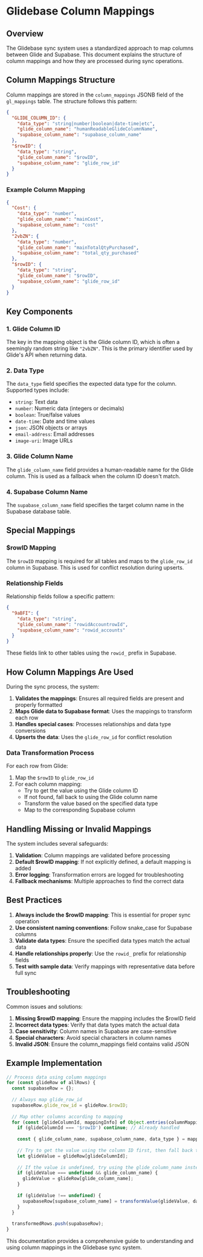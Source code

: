 # Glidebase Column Mappings

## Overview

The Glidebase sync system uses a standardized approach to map columns between Glide and Supabase. This document explains the structure of column mappings and how they are processed during sync operations.

## Column Mappings Structure

Column mappings are stored in the `column_mappings` JSONB field of the `gl_mappings` table. The structure follows this pattern:

```json
{
  "GLIDE_COLUMN_ID": {
    "data_type": "string|number|boolean|date-time|etc",
    "glide_column_name": "humanReadableGlideColumnName",
    "supabase_column_name": "supabase_column_name"
  },
  "$rowID": {
    "data_type": "string",
    "glide_column_name": "$rowID",
    "supabase_column_name": "glide_row_id"
  }
}
```

### Example Column Mapping

```json
{
  "Cost": {
    "data_type": "number", 
    "glide_column_name": "mainCost", 
    "supabase_column_name": "cost"
  },
  "2vbZN": {
    "data_type": "number", 
    "glide_column_name": "mainTotalQtyPurchased", 
    "supabase_column_name": "total_qty_purchased"
  },
  "$rowID": {
    "data_type": "string", 
    "glide_column_name": "$rowID", 
    "supabase_column_name": "glide_row_id"
  }
}
```

## Key Components

### 1. Glide Column ID

The key in the mapping object is the Glide column ID, which is often a seemingly random string like `"2vbZN"`. This is the primary identifier used by Glide's API when returning data.

### 2. Data Type

The `data_type` field specifies the expected data type for the column. Supported types include:

- `string`: Text data
- `number`: Numeric data (integers or decimals)
- `boolean`: True/false values
- `date-time`: Date and time values
- `json`: JSON objects or arrays
- `email-address`: Email addresses
- `image-uri`: Image URLs

### 3. Glide Column Name

The `glide_column_name` field provides a human-readable name for the Glide column. This is used as a fallback when the column ID doesn't match.

### 4. Supabase Column Name

The `supabase_column_name` field specifies the target column name in the Supabase database table.

## Special Mappings

### $rowID Mapping

The `$rowID` mapping is required for all tables and maps to the `glide_row_id` column in Supabase. This is used for conflict resolution during upserts.

### Relationship Fields

Relationship fields follow a specific pattern:

```json
{
  "9aBFI": {
    "data_type": "string",
    "glide_column_name": "rowidAccountrowId",
    "supabase_column_name": "rowid_accounts"
  }
}
```

These fields link to other tables using the `rowid_` prefix in Supabase.

## How Column Mappings Are Used

During the sync process, the system:

1. **Validates the mappings**: Ensures all required fields are present and properly formatted
2. **Maps Glide data to Supabase format**: Uses the mappings to transform each row
3. **Handles special cases**: Processes relationships and data type conversions
4. **Upserts the data**: Uses the `glide_row_id` for conflict resolution

### Data Transformation Process

For each row from Glide:

1. Map the `$rowID` to `glide_row_id`
2. For each column mapping:
   - Try to get the value using the Glide column ID
   - If not found, fall back to using the Glide column name
   - Transform the value based on the specified data type
   - Map to the corresponding Supabase column

## Handling Missing or Invalid Mappings

The system includes several safeguards:

1. **Validation**: Column mappings are validated before processing
2. **Default $rowID mapping**: If not explicitly defined, a default mapping is added
3. **Error logging**: Transformation errors are logged for troubleshooting
4. **Fallback mechanisms**: Multiple approaches to find the correct data

## Best Practices

1. **Always include the $rowID mapping**: This is essential for proper sync operation
2. **Use consistent naming conventions**: Follow snake_case for Supabase columns
3. **Validate data types**: Ensure the specified data types match the actual data
4. **Handle relationships properly**: Use the `rowid_` prefix for relationship fields
5. **Test with sample data**: Verify mappings with representative data before full sync

## Troubleshooting

Common issues and solutions:

1. **Missing $rowID mapping**: Ensure the mapping includes the $rowID field
2. **Incorrect data types**: Verify that data types match the actual data
3. **Case sensitivity**: Column names in Supabase are case-sensitive
4. **Special characters**: Avoid special characters in column names
5. **Invalid JSON**: Ensure the column_mappings field contains valid JSON

## Example Implementation

```typescript
// Process data using column mappings
for (const glideRow of allRows) {
  const supabaseRow = {};
  
  // Always map glide_row_id
  supabaseRow.glide_row_id = glideRow.$rowID;
  
  // Map other columns according to mapping
  for (const [glideColumnId, mappingInfo] of Object.entries(columnMappings)) {
    if (glideColumnId === '$rowID') continue; // Already handled
    
    const { glide_column_name, supabase_column_name, data_type } = mappingInfo;
    
    // Try to get the value using the column ID first, then fall back to the column name
    let glideValue = glideRow[glideColumnId];
    
    // If the value is undefined, try using the glide_column_name instead
    if (glideValue === undefined && glide_column_name) {
      glideValue = glideRow[glide_column_name];
    }
    
    if (glideValue !== undefined) {
      supabaseRow[supabase_column_name] = transformValue(glideValue, data_type);
    }
  }
  
  transformedRows.push(supabaseRow);
}
```

This documentation provides a comprehensive guide to understanding and using column mappings in the Glidebase sync system.

